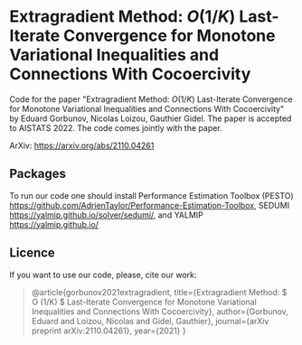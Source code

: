 # Extragradient Method: $O(1/K)$ Last-Iterate Convergence for Monotone Variational Inequalities and Connections With Cocoercivity
Code for the paper "Extragradient Method: $O(1/K)$ Last-Iterate Convergence for Monotone Variational Inequalities and Connections With Cocoercivity" by Eduard Gorbunov, Nicolas Loizou, Gauthier Gidel. The paper is accepted to AISTATS 2022. The code comes jointly with the paper.

ArXiv: https://arxiv.org/abs/2110.04261

## Packages
To run our code one should install Performance Estimation Toolbox (PESTO) https://github.com/AdrienTaylor/Performance-Estimation-Toolbox, SEDUMI https://yalmip.github.io/solver/sedumi/, and YALMIP https://yalmip.github.io/


## Licence
If you want to use our code, please, cite our work:
> @article{gorbunov2021extragradient,
> title={Extragradient Method: $ O (1/K) $ Last-Iterate Convergence for Monotone Variational Inequalities and Connections With Cocoercivity},
> author={Gorbunov, Eduard and Loizou, Nicolas and Gidel, Gauthier},
> journal={arXiv preprint arXiv:2110.04261},
> year={2021}
> }
